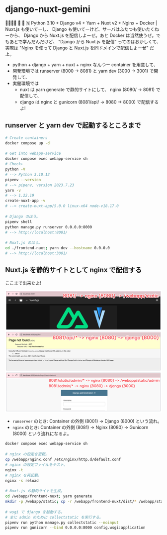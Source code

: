 django-nuxt-gemini
===

✌🏽✌🏽 🐍 🐳 🇳 Python 3.10 + Django v4 + Yarn + Nuxt v2 + Nginx + Docker | Nuxt.js も使いてーし、 Django も使いてーけど、サーバはふたつも使いたくねーから、 Django から Nuxt.js を配信しよーぜ。あと Docker は当然使うぜ。でもあとで学んだんだけど、 "Django から Nuxt.js を配信" ってのはおかしくて、実際は "Nginx を使って Django と Nuxt.js を同ドメインで配信しよーぜ" だよ。

- python + django + yarn + nuxt + nginx なんつー container を用意して、
- 開発環境では runserver (8000 -> 8081) と yarn dev (3000 -> 3001) で開発して、
- 実働環境では
    - nuxt は yarn generate で静的サイトにして、 nginx (8080/ -> 8081) で配信して、
    - django は nginx と gunicorn (8081/api/ -> 8080 -> 8000) で配信するよ!

## runserver と yarn dev で起動するところまで

```bash
# Create containers
docker compose up -d

# Get into webapp-service
docker compose exec webapp-service sh
# Check↓
python -V
# --> Python 3.10.12
pipenv --version
# --> pipenv, version 2023.7.23
yarn -v
# --> 1.22.19
create-nuxt-app -v
# --> create-nuxt-app/5.0.0 linux-x64 node-v18.17.0

# Django のほう。
pipenv shell
python manage.py runserver 0.0.0.0:8000
# --> http://localhost:8001/

# Nuxt.js のほう。
cd ./frontend-nuxt; yarn dev --hostname 0.0.0.0
# --> http://localhost:3001/
```

## Nuxt.js を静的サイトとして nginx で配信する

ここまで出来たよ!

![](docs/(2023-08-04)8081-8080-8000-system.png)

- `runserver` のとき: Container の外側 (8001) -> Django (8000) という流れ。
- `nginx` のとき: Container の外側 (8081) -> Nginx (8080) -> Gunicorn (8000) という流れになるよ。

```bash
docker compose exec webapp-service sh

# nginx の設定を更新。
cp /webapp/nginx.conf /etc/nginx/http.d/default.conf
# nginx の設定ファイルをテスト。
nginx -t
# nginx を再起動。
nginx -s reload

# Nuxt.js の静的サイトを生成。
cd /webapp/frontend-nuxt; yarn generate
mkdir -p /webapp/static; cp -r /webapp/frontend-nuxt/dist/* /webapp/static/

# wsgi で django を起動する。
# 主に admin のために collectstatic を実行する。
pipenv run python manage.py collectstatic --noinput
pipenv run gunicorn --bind 0.0.0.0:8000 config.wsgi:application
```
